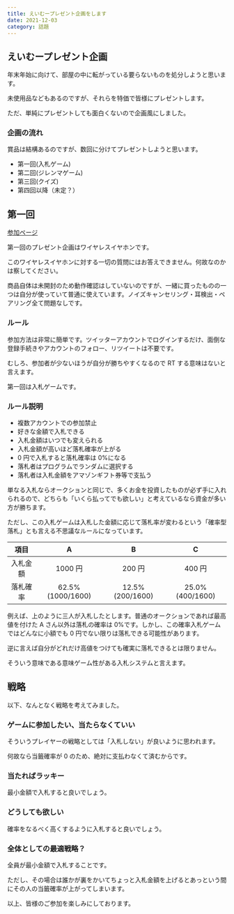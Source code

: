 ```yaml
---
title: えいむープレゼント企画をします
date: 2021-12-03
category: 話題
---
```


## えいむープレゼント企画

年末年始に向けて、部屋の中に転がっている要らないものを処分しようと思います。

未使用品などもあるのですが、それらを特価で皆様にプレゼントします。

ただ、単純にプレゼントしても面白くないので企画風にしました。

### 企画の流れ

賞品は結構あるのですが、数回に分けてプレゼントしようと思います。

- 第一回(入札ゲーム)
- 第二回(ジレンマゲーム)
- 第三回(クイズ)
- 第四回以降（未定？）

## 第一回

[参加ページ](https://tkgpresents.netlify.app/)

第一回のプレゼント企画はワイヤレスイヤホンです。

このワイヤレスイヤホンに対する一切の質問にはお答えできません。何故なのかは察してください。

商品自体は未開封のため動作確認はしていないのですが、一緒に買ったものの一つは自分が使っていて普通に使えています。ノイズキャンセリング・耳検出・ペアリング全て問題なしです。

### ルール

参加方法は非常に簡単です。ツイッターアカウントでログインするだけ、面倒な登録手続きやアカウントのフォロー、リツイートは不要です。

むしろ、参加者が少ないほうが自分が勝ちやすくなるので RT する意味はないと言えます。

第一回は入札ゲームです。

### ルール説明

- 複数アカウントでの参加禁止
- 好きな金額で入札できる
- 入札金額はいつでも変えられる
- 入札金額が高いほど落札確率が上がる
- 0 円で入札すると落札確率は 0%になる
- 落札者はプログラムでランダムに選択する
- 落札者は入札金額をアマゾンギフト券等で支払う

単なる入札ならオークションと同じで、多くお金を投資したものが必ず手に入れられるので、どちらも「いくら払ってでも欲しい」と考えているなら資金が多い方が勝ちます。

ただし、この入札ゲームは入札した金額に応じて落札率が変わるという「確率型落札」とも言える不思議なルールになっています。

|   項目   |        A         |        B        |        C        |
| :------: | :--------------: | :-------------: | :-------------: |
| 入札金額 |     1000 円      |     200 円      |     400 円      |
| 落札確率 | 62.5%(1000/1600) | 12.5%(200/1600) | 25.0%(400/1600) |

例えば、上のように三人が入札したとします。普通のオークションであれば最高値を付けた A さん以外は落札の確率は 0%です。しかし、この確率入札ゲームではどんなに小額でも 0 円でない限りは落札できる可能性があります。

逆に言えば自分がどれだけ高値をつけても確実に落札できるとは限りません。

そういう意味である意味ゲーム性がある入札システムと言えます。

## 戦略

以下、なんとなく戦略を考えてみました。

### ゲームに参加したい、当たらなくていい

そういうプレイヤーの戦略としては「入札しない」が良いように思われます。

何故なら当籤確率が 0 のため、絶対に支払わなくて済むからです。

### 当たればラッキー

最小金額で入札すると良いでしょう。

### どうしても欲しい

確率をなるべく高くするように入札すると良いでしょう。

### 全体としての最適戦略？

全員が最小金額で入札することです。

ただし、その場合は誰かが裏をかいてちょっと入札金額を上げるとあっという間にその人の当籤確率が上がってしまいます。

以上、皆様のご参加を楽しみにしております。
